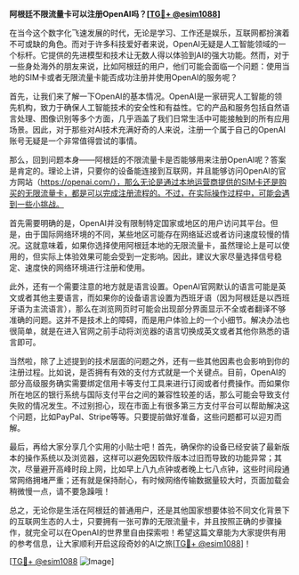 **阿根廷不限流量卡可以注册OpenAI吗？[[TG💪+ @esim1088](https://t.me/s/esim1088)]**

在当今这个数字化飞速发展的时代，无论是学习、工作还是娱乐，互联网都扮演着不可或缺的角色。而对于许多科技爱好者来说，OpenAI无疑是人工智能领域的一个标杆。它提供的先进模型和技术让无数人得以体验到AI的强大功能。然而，对于一些身处海外的朋友来说，比如阿根廷的用户，他们可能会面临一个问题：使用当地的SIM卡或者无限流量卡能否成功注册并使用OpenAI的服务呢？

首先，让我们来了解一下OpenAI的基本情况。OpenAI是一家研究人工智能的领先机构，致力于确保人工智能技术的安全性和有益性。它的产品和服务包括自然语言处理、图像识别等多个方面，几乎涵盖了我们日常生活中可能接触到的所有应用场景。因此，对于那些对AI技术充满好奇的人来说，注册一个属于自己的OpenAI账号无疑是一个非常值得尝试的事情。

那么，回到问题本身——阿根廷的不限流量卡是否能够用来注册OpenAI呢？答案是肯定的。理论上讲，只要你的设备能连接到互联网，并且能够访问OpenAI的官方网站（https://openai.com/），那么无论是通过本地运营商提供的SIM卡还是购买的无限流量卡，都是可以完成注册流程的。不过，在实际操作过程中，可能会遇到一些小挑战。

首先需要明确的是，OpenAI并没有限制特定国家或地区的用户访问其平台。但是，由于国际网络环境的不同，某些地区可能存在网络延迟或者访问速度较慢的情况。这就意味着，如果你选择使用阿根廷本地的无限流量卡，虽然理论上是可以使用的，但实际上体验效果可能会受到一定影响。因此，建议大家尽量选择信号稳定、速度快的网络环境进行注册和使用。

此外，还有一个需要注意的地方就是语言设置。OpenAI官网默认的语言可能是英文或者其他主要语言，而如果你的设备语言设置为西班牙语（因为阿根廷是以西班牙语为主流语言），那么在浏览网页时可能会出现部分界面显示不全或者翻译不够准确的问题。这并不是技术上的障碍，而是用户体验上的一个小细节。解决办法也很简单，就是在进入官网之前手动将浏览器的语言切换成英文或者其他你熟悉的语言即可。

当然啦，除了上述提到的技术层面的问题之外，还有一些其他因素也会影响到你的注册过程。比如说，是否拥有有效的支付方式就是一个关键点。目前，OpenAI的部分高级服务确实需要绑定信用卡等支付工具来进行订阅或者付费操作。而如果你所在地区的银行系统与国际支付平台之间的兼容性较差的话，那么可能会导致支付失败的情况发生。不过别担心，现在市面上有很多第三方支付平台可以帮助解决这个问题，比如PayPal、Stripe等等。只要提前做好准备，这些问题都可以迎刃而解。

最后，再给大家分享几个实用的小贴士吧！首先，确保你的设备已经安装了最新版本的操作系统以及浏览器，这样可以避免因软件版本过旧而导致的功能异常；其次，尽量避开高峰时段上网，比如早上八九点钟或者晚上七八点钟，这些时间段通常网络拥堵严重；还有就是保持耐心，有时候网络传输数据量较大时，页面加载会稍微慢一点，请不要急躁哦！

总之，无论你是生活在阿根廷的普通用户，还是其他国家想要体验不同文化背景下的互联网生态的人士，只要拥有一张可靠的无限流量卡，并且按照正确的步骤操作，就完全可以在OpenAI的世界里自由探索啦！希望这篇文章能为大家提供有用的参考信息，让大家顺利开启这段奇妙的AI之旅[[TG💪+ @esim1088](https://t.me/s/esim1088)]！

[[TG💪+ @esim1088](https://t.me/s/esim1088) ![Image](https://i.postimg.cc/4NQfJmqS/Snipaste-2025-05-13-00-14-12.png)]